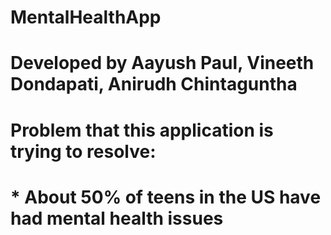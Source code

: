 # MentalHealthApp

# Developed by Aayush Paul, Vineeth Dondapati, Anirudh Chintaguntha

# Problem that this application is trying to resolve: 
  # * About 50% of teens in the US have had mental health issues
